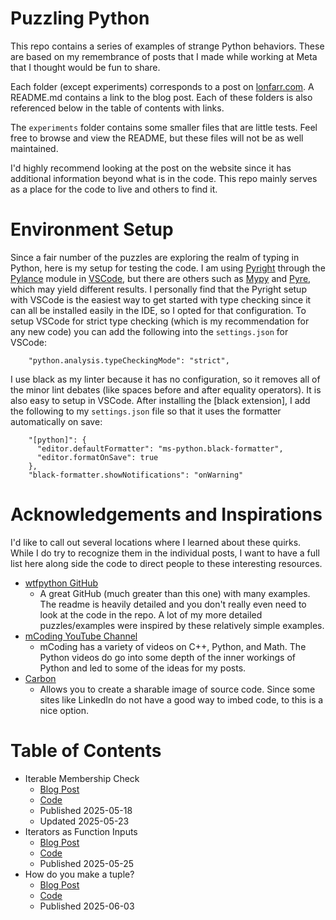 # Puzzling Python

This repo contains a series of examples of strange Python behaviors. These are based on my remembrance of posts that I made while working at Meta that I thought would be fun to share.

Each folder (except experiments) corresponds to a post on [lonfarr.com](https://www.lonfarr.com). A README.md contains a link to the blog post. Each of these folders is also referenced below in the table of contents with links.

The `experiments` folder contains some smaller files that are little tests. Feel free to browse and view the README, but these files will not be as well maintained.

I'd highly recommend looking at the post on the website since it has additional information beyond what is in the code. This repo mainly serves as a place for the code to live and others to find it.

# Environment Setup

Since a fair number of the puzzles are exploring the realm of typing in Python, here is my setup for testing the code. I am using [Pyright](https://github.com/microsoft/pyright) through the [Pylance](https://marketplace.visualstudio.com/items?itemName=ms-python.vscode-pylance) module in [VSCode](https://code.visualstudio.com), but there are others such as [Mypy](https://mypy-lang.org) and [Pyre](https://pyre-check.org), which may yield different results. I personally find that the Pyright setup with VSCode is the easiest way to get started with type checking since it can all be installed easily in the IDE, so I opted for that configuration. To setup VSCode for strict type checking (which is my recommendation for any new code) you can add the following into the `settings.json` for VSCode:

```
    "python.analysis.typeCheckingMode": "strict",
```

I use black as my linter because it has no configuration, so it removes all of the minor lint debates (like spaces before and after equality operators). It is also easy to setup in VSCode. After installing the [black extension], I add the following to my `settings.json` file so that it uses the formatter automatically on save:

```
    "[python]": {
      "editor.defaultFormatter": "ms-python.black-formatter",
      "editor.formatOnSave": true
    },
    "black-formatter.showNotifications": "onWarning"
```

# Acknowledgements and Inspirations

I'd like to call out several locations where I learned about these quirks. While I do try to recognize them in the individual posts, I want to have a full list here along side the code to direct people to these interesting resources.

- [wtfpython GitHub](https://github.com/satwikkansal/wtfpython)
  - A great GitHub (much greater than this one) with many examples. The readme is heavily detailed and you don't really even need to look at the code in the repo. A lot of my more detailed puzzles/examples were inspired by these relatively simple examples.
- [mCoding YouTube Channel](https://www.youtube.com/@mCoding)
  - mCoding has a variety of videos on C++, Python, and Math. The Python videos do go into some depth of the inner workings of Python and led to some of the ideas for my posts.
- [Carbon](https://carbon.now.sh)
  - Allows you to create a sharable image of source code. Since some sites like LinkedIn do not have a good way to imbed code, to this is a nice option.

# Table of Contents

- Iterable Membership Check
  - [Blog Post](https://www.lonfarr.com/posts/2025-05-18-iterable_membership_check/)
  - [Code](https://github.com/lonfarr/puzzling_python/blob/main/iterable_membership_check)
  - Published 2025-05-18
  - Updated 2025-05-23
- Iterators as Function Inputs
  - [Blog Post](https://www.lonfarr.com/posts/2025-05-26-iterators_as_function_inputs/)
  - [Code](https://github.com/lonfarr/puzzling_python/blob/main/iterators_as_function_inputs)
  - Published 2025-05-25
- How do you make a tuple?
  - [Blog Post](https://www.lonfarr.com/posts/2025-06-03-how_do_you_make_a_tuple/)
  - [Code](https://github.com/lonfarr/puzzling_python/blob/main/how_do_you_make_a_tuple)
  - Published 2025-06-03

